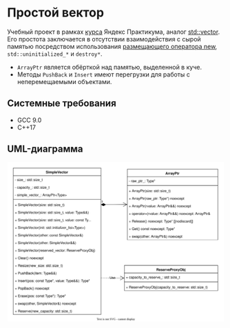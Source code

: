 # Простой вектор
Учебный проект в рамках [курса](https://practicum.yandex.ru/cpp/?from=catalog) Яндекс Практикума, аналог [std::vector](https://en.cppreference.com/w/cpp/container/vector).  
Его простота заключается в отсутствии взаимодействия с сырой памятью посредством использования [размещающего оператора new](https://en.cppreference.com/w/cpp/memory/new/operator_new), 
`std::uninitialized_*` и `destroy*`.  
* `ArrayPtr` является обёрткой над памятью, выделенной в куче.  
* Методы `PushBack` и `Insert` имеют перегрузки для работы с неперемещаемыми объектами.

## Системные требования
* GCC 9.0
* C++17

## UML-диаграмма
![UML](https://raw.githubusercontent.com/Seredenko-V/cpp-simple-vector/09702d933d2f5616c80858e0f400eb333f4ff5a8/uml-simple-vector.svg?token=AWESMYZCYG2DUZNHW66KZZDE4MA7Q "UML-diagram single-linked-list")
